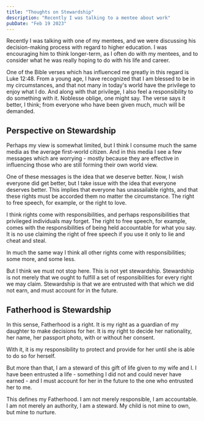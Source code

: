 ```yaml
---
title: "Thoughts on Stewardship"
description: "Recently I was talking to a mentee about work"
pubDate: "Feb 19 2023"
---
```


Recently I was talking with one of my mentees, and we were discussing his decision-making process with regard to higher education. I was encouraging him to think longer-term, as I often do with my mentees, and to consider what he was really hoping to do with his life and career. 

One of the Bible verses which has influenced me greatly in this regard is Luke 12:48. From a young age, I have recognized that I am blessed to be in my circumstances, and that not many in today's world have the privilege to enjoy what I do. And along with that privilege, I also feel a responsibility to do something with it. Noblesse oblige, one might say. The verse says it better, I think; from everyone who have been given much, much will be demanded.

## Perspective on Stewardship

Perhaps my view is somewhat limited, but I think I consume much the same media as the average first-world citizen. And in this media I see a few messages which are worrying - mostly because they are effective in influencing those who are still forming their own world view. 

One of these messages is the idea that we deserve better. Now, I wish everyone did get better, but I take issue with the idea that everyone deserves better. This implies that everyone has unassailable rights, and that these rights must be accorded them no matter the circumstance. The right to free speech, for example, or the right to love. 

I think rights come with responsibilities, and perhaps responsibilities that privileged individuals may forget. The right to free speech, for example, comes with the responsibilities of being held accountable for what you say. It is no use claiming the right of free speech if you use it only to lie and cheat and steal. 

In much the same way I think all other rights come with responsibilities; some more, and some less. 

But I think we must not stop here. This is not yet stewardship. Stewardship is not merely that we ought to fulfill a set of responsibilities for every right we may claim. Stewardship is that we are entrusted with that which we did not earn, and must account for in the future. 

## Fatherhood is Stewardship

In this sense, Fatherhood is a right. It is my right as a guardian of my daughter to make decisions for her. It is my right to decide her nationality, her name, her passport photo, with or without her consent. 

With it, it is my responsibility to protect and provide for her until she is able to do so for herself. 

But more than that, I am a steward of this gift of life given to my wife and I. I have been entrusted a life - something I did not and could never have earned - and I must account for her in the future to the one who entrusted her to me.

This defines my Fatherhood. I am not merely responsible, I am accountable. I am not merely an authority, I am a steward. My child is not mine to own, but mine to nurture. 

